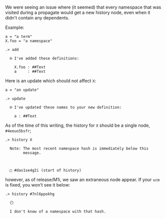 We were seeing an issue where (it seemed) that every namespace that was visited during a propagate would get a new history node, even when it didn't contain any dependents.

Example:
```unison
a = "a term"
X.foo = "a namespace"
```

```ucm
.> add

  ⍟ I've added these definitions:
  
    X.foo : ##Text
    a     : ##Text

```
Here is an update which should not affect `X`:
```unison
a = "an update"
```

```ucm
.> update

  ⍟ I've updated these names to your new definition:
  
    a : ##Text

```
As of the time of this writing, the history for `X` should be a single node, `#4eeuo5bsfr`;
```ucm
.> history X

  Note: The most recent namespace hash is immediately below this
        message.
  
  
  
  □ #das1se4g2i (start of history)

```
however, as of release/M1i, we saw an extraneous node appear.  If your `ucm` is fixed, you won't see it below:
```ucm
.> history #7nl6ppokhg

  😶
  
  I don't know of a namespace with that hash.

```
